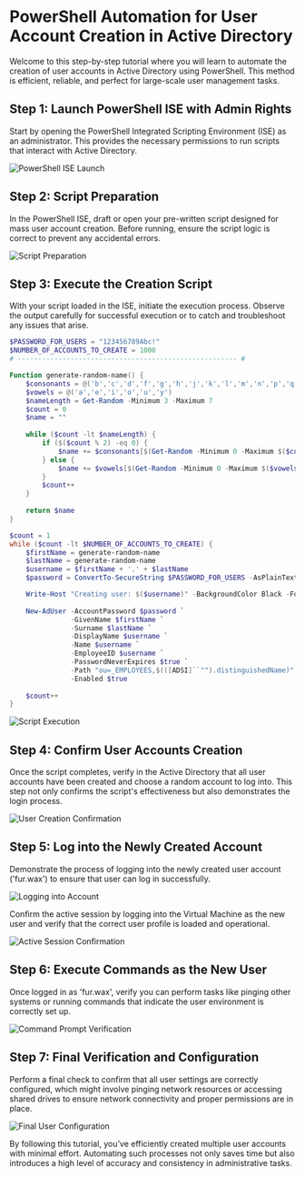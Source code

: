 # PowerShell Automation for User Account Creation in Active Directory

Welcome to this step-by-step tutorial where you will learn to automate the creation of user accounts in Active Directory using PowerShell. This method is efficient, reliable, and perfect for large-scale user management tasks.

## Step 1: Launch PowerShell ISE with Admin Rights

Start by opening the PowerShell Integrated Scripting Environment (ISE) as an administrator. This provides the necessary permissions to run scripts that interact with Active Directory.

![PowerShell ISE Launch](https://github.com/KLavallais/KLavallais/blob/main/images/AutomatedRandomUsers_01.png?raw=true)

## Step 2: Script Preparation

In the PowerShell ISE, draft or open your pre-written script designed for mass user account creation. Before running, ensure the script logic is correct to prevent any accidental errors.

![Script Preparation](https://github.com/KLavallais/KLavallais/blob/main/images/AutomatedRandomUsers_02.png?raw=true)

## Step 3: Execute the Creation Script

With your script loaded in the ISE, initiate the execution process. Observe the output carefully for successful execution or to catch and troubleshoot any issues that arise.
```powershell
$PASSWORD_FOR_USERS = "123456789Abc!"
$NUMBER_OF_ACCOUNTS_TO_CREATE = 1000
# ------------------------------------------------------ #

Function generate-random-name() {
    $consonants = @('b','c','d','f','g','h','j','k','l','m','n','p','q','r','s','t','v','w','x','z')
    $vowels = @('a','e','i','o','u','y')
    $nameLength = Get-Random -Minimum 3 -Maximum 7
    $count = 0
    $name = ""
    
    while ($count -lt $nameLength) {
        if ($($count % 2) -eq 0) {
            $name += $consonants[$(Get-Random -Minimum 0 -Maximum $($consonants.Count - 1))]
        } else {
            $name += $vowels[$(Get-Random -Minimum 0 -Maximum $($vowels.Count - 1))]
        }
        $count++
    }
    
    return $name
}

$count = 1
while ($count -lt $NUMBER_OF_ACCOUNTS_TO_CREATE) {
    $firstName = generate-random-name
    $lastName = generate-random-name
    $username = $firstName + '.' + $lastName
    $password = ConvertTo-SecureString $PASSWORD_FOR_USERS -AsPlainText -Force

    Write-Host "Creating user: $($username)" -BackgroundColor Black -ForegroundColor Cyan
    
    New-AdUser -AccountPassword $password `
               -GivenName $firstName `
               -Surname $lastName `
               -DisplayName $username `
               -Name $username `
               -EmployeeID $username `
               -PasswordNeverExpires $true `
               -Path "ou=_EMPLOYEES,$(([ADSI]``"").distinguishedName)" `
               -Enabled $true
    
    $count++
}

```
![Script Execution](https://github.com/KLavallais/KLavallais/blob/main/images/AutomatedRandomUsers_03.png?raw=true)

## Step 4: Confirm User Accounts Creation

Once the script completes, verify in the Active Directory that all user accounts have been created and choose a random account to log into. This step not only confirms the script's effectiveness but also demonstrates the login process.

![User Creation Confirmation](https://github.com/KLavallais/KLavallais/blob/main/images/AutomatedRandomUsers_04.png?raw=true)

## Step 5: Log into the Newly Created Account

Demonstrate the process of logging into the newly created user account ('fur.wax') to ensure that user can log in successfully.

![Logging into Account](https://github.com/KLavallais/KLavallais/blob/main/images/AutomatedRandomUsers_05.png?raw=true)

Confirm the active session by logging into the Virtual Machine as the new user and verify that the correct user profile is loaded and operational.

![Active Session Confirmation](https://github.com/KLavallais/KLavallais/blob/main/images/AutomatedRandomUsers_06.png?raw=true)

## Step 6: Execute Commands as the New User

Once logged in as 'fur.wax', verify you can perform tasks like pinging other systems or running commands that indicate the user environment is correctly set up.

![Command Prompt Verification](https://github.com/KLavallais/KLavallais/blob/main/images/AutomatedRandomUsers_07.png?raw=true)

## Step 7: Final Verification and Configuration

Perform a final check to confirm that all user settings are correctly configured, which might involve pinging network resources or accessing shared drives to ensure network connectivity and proper permissions are in place.

![Final User Configuration](https://github.com/KLavallais/KLavallais/blob/main/images/AutomatedRandomUsers_08.png?raw=true)


By following this tutorial, you’ve efficiently created multiple user accounts with minimal effort. Automating such processes not only saves time but also introduces a high level of accuracy and consistency in administrative tasks.

